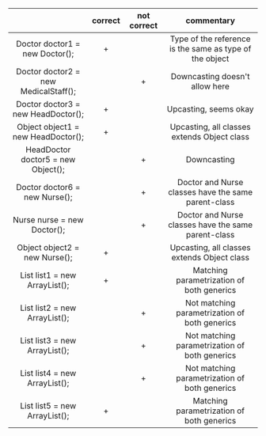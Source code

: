 |                                                     	| correct 	| not correct 	|                        commentary                       	|
|:---------------------------------------------------:	|:-------:	|:-----------:	|:-------------------------------------------------------:	|
|            Doctor doctor1 = new Doctor();           	|    +    	|             	| Type of the reference is the same as type of the object 	|
|         Doctor doctor2 = new MedicalStaff();        	|         	|      +      	|              Downcasting doesn't allow here             	|
|          Doctor doctor3 = new HeadDoctor();         	|    +    	|             	|                  Upcasting, seems okay                  	|
|          Object object1 = new HeadDoctor();         	|    +    	|             	|       Upcasting, all classes extends Object class       	|
|          HeadDoctor doctor5 = new Object();         	|         	|      +      	|                       Downcasting                       	|
|            Doctor doctor6 = new Nurse();            	|         	|      +      	|   Doctor and Nurse classes have the same parent-class   	|
|             Nurse nurse = new Doctor();             	|         	|      +      	|   Doctor and Nurse classes have the same parent-class   	|
|            Object object2 = new Nurse();            	|    +    	|             	|       Upcasting, all classes extends Object class       	|
|    List<Doctor> list1 = new ArrayList<Doctor>();    	|    +    	|             	|        Matching parametrization of both generics        	|
| List<MedicalStaff> list2 = new ArrayList<Doctor>(); 	|         	|      +      	|      Not matching parametrization of both generics      	|
| List<Doctor> list3 = new ArrayList<MedicalStaff>(); 	|         	|      +      	|      Not matching parametrization of both generics      	|
| List <Object>list4 = new ArrayList<MedicalStaff>(); 	|         	|      +      	|      Not matching parametrization of both generics      	|
|    List<Object> list5 = new ArrayList<Object>();    	|    +    	|             	|        Matching parametrization of both generics        	|